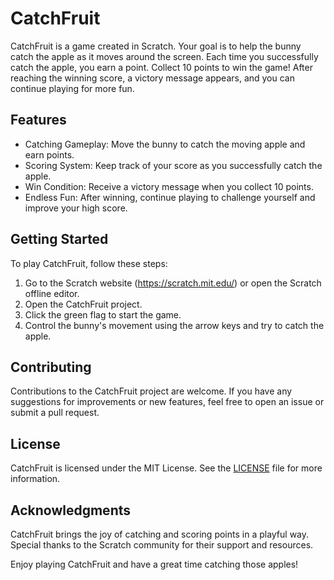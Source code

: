 # CatchFruit

CatchFruit is a game created in Scratch. Your goal is to help the bunny catch the apple as it moves around the screen. Each time you successfully catch the apple, you earn a point. Collect 10 points to win the game! After reaching the winning score, a victory message appears, and you can continue playing for more fun.

## Features

- Catching Gameplay: Move the bunny to catch the moving apple and earn points.
- Scoring System: Keep track of your score as you successfully catch the apple.
- Win Condition: Receive a victory message when you collect 10 points.
- Endless Fun: After winning, continue playing to challenge yourself and improve your high score.

## Getting Started

To play CatchFruit, follow these steps:

1. Go to the Scratch website (https://scratch.mit.edu/) or open the Scratch offline editor.
2. Open the CatchFruit project.
3. Click the green flag to start the game.
4. Control the bunny's movement using the arrow keys and try to catch the apple.

## Contributing

Contributions to the CatchFruit project are welcome. If you have any suggestions for improvements or new features, feel free to open an issue or submit a pull request.

## License

CatchFruit is licensed under the MIT License. See the [LICENSE](LICENSE) file for more information.

## Acknowledgments

CatchFruit brings the joy of catching and scoring points in a playful way. Special thanks to the Scratch community for their support and resources.

Enjoy playing CatchFruit and have a great time catching those apples!

